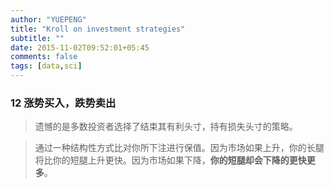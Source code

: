 ```yaml
---
author: "YUEPENG"
title: "Kroll on investment strategies"
subtitle: ""
date: 2015-11-02T09:52:01+05:45
comments: false
tags: [data,sci]
---
```


### 12 涨势买入，跌势卖出

> 遗憾的是多数投资者选择了结束其有利头寸，持有损失头寸的策略。

> 通过一种结构性方式比对你所下注进行保值。因为市场如果上升，你的长腿将比你的短腿上升更快。因为市场如果下降，**你的短腿却会下降的更快更多**。








